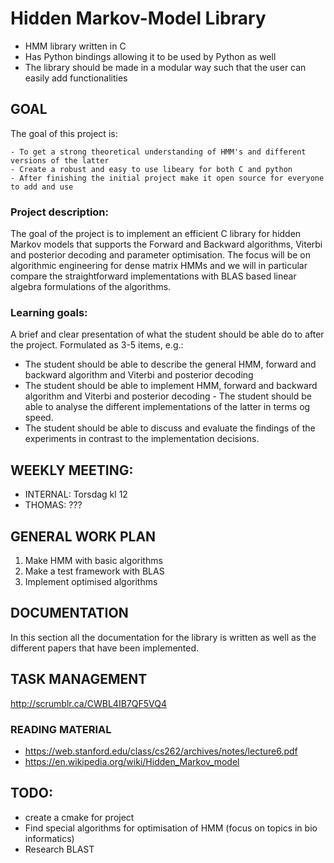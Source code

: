 # Hidden Markov-Model Library

* HMM library written in C 
* Has Python bindings allowing it to be used by Python as well
* The library should be made in a modular way such that the user can easily add functionalities


## GOAL

The goal of this project is:

	- To get a strong theoretical understanding of HMM's and different versions of the latter
	- Create a robust and easy to use libeary for both C and python
	- After finishing the initial project make it open source for everyone to add and use

### Project description:
The goal of the project is to implement an efficient C library for hidden Markov models that supports the Forward and Backward algorithms, Viterbi and posterior decoding and parameter optimisation. The focus will be on algorithmic engineering for dense matrix HMMs and we will in particular compare the straightforward implementations with BLAS based linear algebra formulations of the algorithms.


### Learning goals:
A brief and clear presentation of what the student should be able do to after the project. Formulated as 3-5 items, e.g.: 
* The student should be able to describe the general HMM, forward and backward algorithm and Viterbi and posterior decoding
* The student should be able to implement HMM, forward and backward algorithm and Viterbi and posterior decoding - The student should be able to analyse the different implementations of the latter in terms og speed.
* The student should be able to discuss and evaluate the findings of the experiments in contrast to the implementation decisions.


## WEEKLY MEETING:

* INTERNAL: Torsdag kl 12
* THOMAS: ???

## GENERAL WORK PLAN

1. Make HMM with basic algorithms
2. Make a test framework with BLAS
3. Implement optimised algorithms


## DOCUMENTATION

In this section all the documentation for the library is written as well as the different papers that have been implemented.

## TASK MANAGEMENT 

http://scrumblr.ca/CWBL4IB7QF5VQ4

### READING MATERIAL

* https://web.stanford.edu/class/cs262/archives/notes/lecture6.pdf
* https://en.wikipedia.org/wiki/Hidden_Markov_model

## TODO:

- create a cmake for project
- Find special algorithms for optimisation of HMM (focus on topics in bio informatics)
- Research BLAST

